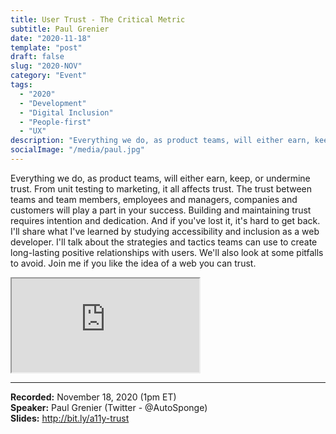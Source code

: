 ```yaml
---
title: User Trust - The Critical Metric
subtitle: Paul Grenier
date: "2020-11-18"
template: "post"
draft: false
slug: "2020-NOV"
category: "Event"
tags:
  - "2020"
  - "Development"
  - "Digital Inclusion"
  - "People-first"
  - "UX"
description: "Everything we do, as product teams, will either earn, keep, or undermine trust. From unit testing to marketing, it all affects trust. The trust between teams and team members, employees and managers, companies and customers will play a part in your success."
socialImage: "/media/paul.jpg"
---
```

Everything we do, as product teams, will either earn, keep, or undermine trust. From unit testing to marketing, it all affects trust. The trust between teams and team members, employees and managers, companies and customers will play a part in your success. Building and maintaining trust requires intention and dedication. And if you've lost it, it's hard to get back. I'll share what I've learned by studying accessibility and inclusion as a web developer. I'll talk about the strategies and tactics teams can use to create long-lasting positive relationships with users. We'll also look at some pitfalls to avoid. Join me if you like the idea of a web you can trust.

<iframe title="User Trust The Critical Metric by Paul Grenier" src="https://www.youtube.com/embed/MOn3pNK59iM" allow="accelerometer; autoplay; encrypted-media; gyroscope; picture-in-picture" allowfullscreen></iframe>

-----
<b>Recorded:</b> November 18, 2020 (1pm ET)<br>
<b>Speaker:</b> Paul Grenier (Twitter - @AutoSponge)<br>
<b>Slides:</b> http://bit.ly/a11y-trust